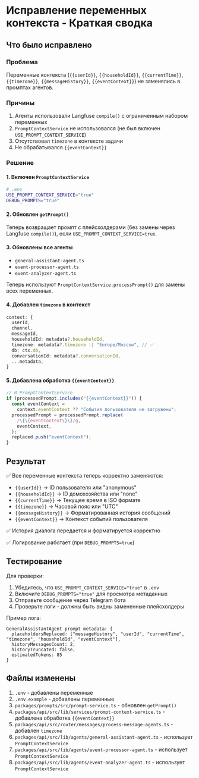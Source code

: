 # Исправление переменных контекста - Краткая сводка

## Что было исправлено

### Проблема

Переменные контекста (`{{userId}}`, `{{householdId}}`, `{{currentTime}}`, `{{timezone}}`, `{{messageHistory}}`, `{{eventContext}}`) не заменялись в промптах агентов.

### Причины

1. Агенты использовали Langfuse `compile()` с ограниченным набором переменных
2. `PromptContextService` не использовался (не был включен `USE_PROMPT_CONTEXT_SERVICE`)
3. Отсутствовал `timezone` в контексте задачи
4. Не обрабатывался `{{eventContext}}`

### Решение

#### 1. Включен `PromptContextService`

```bash
# .env
USE_PROMPT_CONTEXT_SERVICE="true"
DEBUG_PROMPTS="true"
```

#### 2. Обновлен `getPrompt()`

Теперь возвращает промпт с плейсхолдерами (без замены через Langfuse `compile()`), если `USE_PROMPT_CONTEXT_SERVICE=true`.

#### 3. Обновлены все агенты

- `general-assistant-agent.ts`
- `event-processor-agent.ts`
- `event-analyzer-agent.ts`

Теперь используют `PromptContextService.processPrompt()` для замены всех переменных.

#### 4. Добавлен `timezone` в контекст

```typescript
context: {
  userId,
  channel,
  messageId,
  householdId: metadata?.householdId,
  timezone: metadata?.timezone || "Europe/Moscow", // ✅
  db: ctx.db,
  conversationId: metadata?.conversationId,
  ...metadata,
}
```

#### 5. Добавлена обработка `{{eventContext}}`

```typescript
// В PromptContextService
if (processedPrompt.includes("{{eventContext}}")) {
  const eventContext =
    context.eventContext ?? "События пользователя не загружены";
  processedPrompt = processedPrompt.replace(
    /\{\{eventContext\}\}/g,
    eventContext,
  );
  replaced.push("eventContext");
}
```

## Результат

✅ Все переменные контекста теперь корректно заменяются:

- `{{userId}}` → ID пользователя или "anonymous"
- `{{householdId}}` → ID домохозяйства или "none"
- `{{currentTime}}` → Текущее время в ISO формате
- `{{timezone}}` → Часовой пояс или "UTC"
- `{{messageHistory}}` → Форматированная история сообщений
- `{{eventContext}}` → Контекст событий пользователя

✅ История диалога передается и форматируется корректно

✅ Логирование работает (при `DEBUG_PROMPTS=true`)

## Тестирование

Для проверки:

1. Убедитесь, что `USE_PROMPT_CONTEXT_SERVICE="true"` в `.env`
2. Включите `DEBUG_PROMPTS="true"` для просмотра метаданных
3. Отправьте сообщение через Telegram бота
4. Проверьте логи - должны быть видны замененные плейсхолдеры

Пример лога:

```
GeneralAssistantAgent prompt metadata: {
  placeholdersReplaced: ["messageHistory", "userId", "currentTime", "timezone", "householdId", "eventContext"],
  historyMessagesCount: 2,
  historyTruncated: false,
  estimatedTokens: 85
}
```

## Файлы изменены

1. `.env` - добавлены переменные
2. `.env.example` - добавлены переменные
3. `packages/prompts/src/prompt-service.ts` - обновлен `getPrompt()`
4. `packages/api/src/lib/services/prompt-context-service.ts` - добавлена обработка `{{eventContext}}`
5. `packages/api/src/router/messages/process-message-agents.ts` - добавлен `timezone`
6. `packages/api/src/lib/agents/general-assistant-agent.ts` - использует `PromptContextService`
7. `packages/api/src/lib/agents/event-processor-agent.ts` - использует `PromptContextService`
8. `packages/api/src/lib/agents/event-analyzer-agent.ts` - использует `PromptContextService`
